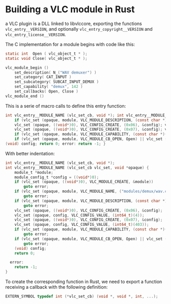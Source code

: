 # Building a VLC module in Rust

a VLC plugin is a DLL linked to libvlccore, exporting the functions `vlc_entry__VERSION`, and optionally `vlc_entry_copyright__VERSION` and `vlc_entry_license__VERSION`.

The C implementation for a module begins with code like this:

```C
static int  Open ( vlc_object_t * );
static void Close( vlc_object_t * );

vlc_module_begin ()
    set_description( N_("WAV demuxer") )
    set_category( CAT_INPUT )
    set_subcategory( SUBCAT_INPUT_DEMUX )
    set_capability( "demux", 142 )
    set_callbacks( Open, Close )
vlc_module_end ()
```

This is a serie of macro calls to define this entry function:

```C
int vlc_entry__MODULE_NAME (vlc_set_cb, void *); int vlc_entry__MODULE_NAME (vlc_set_cb vlc_set, void *opaque) { module_t *module; module_config_t *config = ((void*)0); if (vlc_set (opaque, ((void*)0), VLC_MODULE_CREATE, &module)) goto error; if (vlc_set (opaque, module, VLC_MODULE_NAME, ("modules/demux/wav.c"))) goto error;·
    if (vlc_set (opaque, module, VLC_MODULE_DESCRIPTION, (const char *)(N_("WAV demuxer")))) goto error;
    vlc_set (opaque, ((void*)0), VLC_CONFIG_CREATE, (0x06), &config); vlc_set (opaque, config, VLC_CONFIG_VALUE, (int64_t)(4));
    vlc_set (opaque, ((void*)0), VLC_CONFIG_CREATE, (0x07), &config); vlc_set (opaque, config, VLC_CONFIG_VALUE, (int64_t)(403));
    if (vlc_set (opaque, module, VLC_MODULE_CAPABILITY, (const char *)("demux")) || vlc_set (opaque, module, VLC_MODULE_SCORE, (int)(142))) goto error;
    if (vlc_set (opaque, module, VLC_MODULE_CB_OPEN, Open) || vlc_set (opaque, module, VLC_MODULE_CB_CLOSE, Close)) goto error;
(void) config; return 0; error: return -1; }
```

With better indentation:

```C
int vlc_entry__MODULE_NAME (vlc_set_cb, void *);
int vlc_entry__MODULE_NAME (vlc_set_cb vlc_set, void *opaque) {
    module_t *module;
    module_config_t *config = ((void*)0);
    if (vlc_set (opaque, ((void*)0), VLC_MODULE_CREATE, &module))
        goto error;
    if (vlc_set (opaque, module, VLC_MODULE_NAME, ("modules/demux/wav.c")))
        goto error;
    if (vlc_set (opaque, module, VLC_MODULE_DESCRIPTION, (const char *)(N_("WAV demuxer"))))
        goto error;
    vlc_set (opaque, ((void*)0), VLC_CONFIG_CREATE, (0x06), &config);
    vlc_set (opaque, config, VLC_CONFIG_VALUE, (int64_t)(4));
    vlc_set (opaque, ((void*)0), VLC_CONFIG_CREATE, (0x07), &config);
    vlc_set (opaque, config, VLC_CONFIG_VALUE, (int64_t)(403));
    if (vlc_set (opaque, module, VLC_MODULE_CAPABILITY, (const char *)("demux")) || vlc_set (opaque, module, VLC_MODULE_SCORE, (int)(142)))
        goto error;
    if (vlc_set (opaque, module, VLC_MODULE_CB_OPEN, Open) || vlc_set (opaque, module, VLC_MODULE_CB_CLOSE, Close))
        goto error;
    (void) config;
    return 0;

  error:
    return -1;
}
```

To create the corresponding function in Rust, we need to export a function receiving a callback with the following definition:

```C
EXTERN_SYMBOL typedef int (*vlc_set_cb) (void *, void *, int, ...);
```
